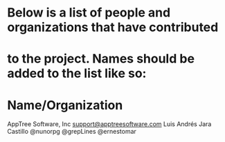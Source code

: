 # Below is a list of people and organizations that have contributed
# to the project. Names should be added to the list like so:
#
#   Name/Organization <email address>

AppTree Software, Inc <support@apptreesoftware.com>
Luis Andrés Jara Castillo
@nunorpg
@grepLines
@ernestomar